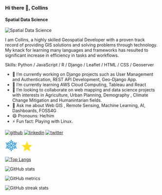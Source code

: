 ### Hi there 👋, Collins
#### Spatial Data Science
![Spatial Data Science]([https://th.bing.com/th/id/OIP.2k5e2KouVKaSO6tKPN475AHaDy?w=303&h=180&c=7&r=0&o=5&pid=1.7](https://github.com/kechcole/kechcole/blob/main/github-pic.jpeg))

I am Collins, a highly skilled Geospatial Developer with a proven track record of providing GIS solutions and solving problems through technology. My knack for learning many languages and frameworks has resulted to significant increase in efficiency in tasks and workflows. 

Skills: Python / JavaScript / R / Django / Leaflet / HTML / CSS / Geoserver

- 🔭 I’m currently working on Django projects such as User Management and Authentication, REST API Development, Geo-Django App. 
- 🌱 I’m currently learning AWS Cloud Computing, Tableau and React 
- 👯 I’m looking to collaborate on web mapping and data science projects with interests in Agriculture, Urban Planning, Demography , Climate Change Mitigation and Humanintarian fields. 
- 💬 Ask me about Web GIS , Remote Sensing, Machine Learning, AI, Dashboards, FOSS4G 
- 😄 Pronouns: He/him 
- ⚡ Fun fact: Playing with Linux. 


[<img src='https://cdn.jsdelivr.net/npm/simple-icons@3.0.1/icons/github.svg' alt='github' height='40'>](https://github.com/kechcole)  [<img src='https://cdn.jsdelivr.net/npm/simple-icons@3.0.1/icons/linkedin.svg' alt='linkedin' height='40'>](https://www.linkedin.com/in/collins-kechir-068289189/)  [<img src='https://cdn.jsdelivr.net/npm/simple-icons@3.0.1/icons/twitter.svg' alt='twitter' height='40'>](https://twitter.com/@kechircollins)  

<a href='https://archiveprogram.github.com/'><img src='https://raw.githubusercontent.com/acervenky/animated-github-badges/master/assets/acbadge.gif' width='40' height='40'></a> <a href='https://stars.github.com/'><img src='https://raw.githubusercontent.com/acervenky/animated-github-badges/master/assets/starbadge.gif' width='35' height='35'></a> 

[![Top Langs](https://github-readme-stats.vercel.app/api/top-langs/?username=kechcole)](https://github.com/anuraghazra/github-readme-stats)

![GitHub stats](https://github-readme-stats.vercel.app/api?username=kechcole&show_icons=true)  

![GitHub metrics](https://metrics.lecoq.io/kechcole)  

![GitHub streak stats](https://streak-stats.demolab.com/?user=kechcole)  


<!--
**kechcole/kechcole** is a ✨ _special_ ✨ repository because its `README.md` (this file) appears on your GitHub profile.

Here are some ideas to get you started:

- 🔭 I’m currently working on ...
- 🌱 I’m currently learning ...
- 👯 I’m looking to collaborate on ...
- 🤔 I’m looking for help with ...
- 💬 Ask me about ...
- 📫 How to reach me: ...
- 😄 Pronouns: ...
- ⚡ Fun fact: ...
-->
